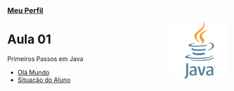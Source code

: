 ### [Meu Perfil](http://phstefen.github.io/)

<img align="right" src="../../img/java.png" width="130"/>

# Aula 01
Primeiros Passos em Java

* [Olá Mundo](https://github.com/phStefen/aulas-java/tree/master/projetos/aula-01/OlaMundo)
* [Situação do Aluno](https://github.com/phStefen/aulas-java/tree/master/projetos/aula-01/SituacaoAluno)
